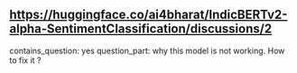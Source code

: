 ## https://huggingface.co/ai4bharat/IndicBERTv2-alpha-SentimentClassification/discussions/2

contains_question: yes
question_part: why this model is not working. How to fix it ?
